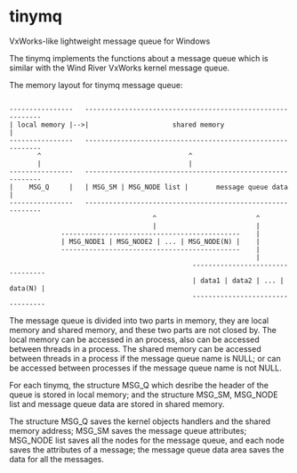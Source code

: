 # tinymq
VxWorks-like lightweight message queue for Windows

The tinymq implements the functions about a message queue which is similar with
the Wind River VxWorks kernel message queue.

The memory layout for tinymq message queue:
<pre><code>
----------------   -----------------------------------------------------------
| local memory |-->|                     shared memory                       |
----------------   -----------------------------------------------------------
       ^                                     ^
       |                                     |
----------------   -----------------------------------------------------------
|    MSG_Q     |   | MSG_SM | MSG_NODE list |       message queue data       |
----------------   -----------------------------------------------------------
                                    ^                         ^
                                    |                         |
             ---------------------------------------------    |
             | MSG_NODE1 | MSG_NODE2 | ... | MSG_NODE(N) |    |
             ---------------------------------------------    |
                                                              |
                                              ---------------------------------
                                              | data1 | data2 | ... | data(N) |
                                              ---------------------------------
</code></pre>

The message queue is divided into two parts in memory, they are local memory and
shared memory, and these two parts are not closed by. The local memory can be
accessed in an process, also can be accessed between threads in a process.
The shared memory can be accessed between threads in a process if the message
queue name is NULL; or can be accessed between processes if the message queue
name is not NULL. 

For each tinymq, the structure MSG_Q which desribe the header of
the queue is stored in local memory; and the structure MSG_SM, MSG_NODE list and
message queue data are stored in shared memory.

The structure MSG_Q saves the kernel objects handlers and the shared memory
address; MSG_SM saves the message queue attributes; MSG_NODE list saves all the
nodes for the message queue, and each node saves the attributes of a message;
the message queue data area saves the data for all the messages.
